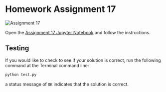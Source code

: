 # Homework Assignment 17

![Assignment 17](https://github.com/PGE323M/assignment17/workflows/.github/workflows/main.yml/badge.svg)

Open the [Assignment 17 Jupyter Notebook](assignment17.ipynb) and follow the instructions.

## Testing

If you would like to check to see if your solution is correct, run the following command at the Terminal command line:

```bash
python test.py
```
a status message of `OK` indicates that the solution is correct.
